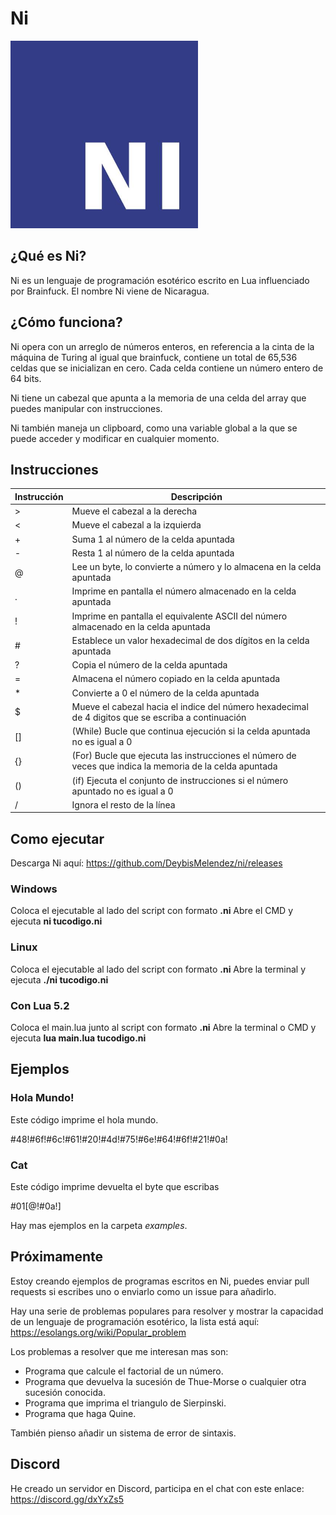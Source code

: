 # Ni

<img src="https://raw.githubusercontent.com/DeybisMelendez/ni/master/logo.jpg" width="300"/>

## ¿Qué es Ni?
Ni es un lenguaje de programación esotérico escrito en Lua influenciado por Brainfuck. El nombre Ni viene de Nicaragua.

## ¿Cómo funciona?

Ni opera con un arreglo de números enteros, en referencia a la cinta de la máquina de Turing al igual que brainfuck, contiene un total de 65,536 celdas que se inicializan en cero. Cada celda contiene un número entero de 64 bits.

Ni tiene un cabezal que apunta a la memoria de una celda del array que puedes manipular con instrucciones.

Ni también maneja un clipboard, como una variable global a la que se puede acceder y modificar en cualquier momento.

## Instrucciones

|Instrucción|Descripción |
|-----------|------------|
|>          |Mueve el cabezal a la derecha |
|<          |Mueve el cabezal a la izquierda|
|+          |Suma 1 al número de la celda apuntada|
|-          |Resta 1 al número de la celda apuntada|
|@          |Lee un byte, lo convierte a número y lo almacena en la celda apuntada|
|.          |Imprime en pantalla el número almacenado en la celda apuntada|
|!          |Imprime en pantalla el equivalente ASCII del número almacenado en la celda apuntada|
|#          |Establece un valor hexadecimal de dos dígitos en la celda apuntada|
|?          |Copia el número de la celda apuntada|
|=          |Almacena el número copiado en la celda apuntada|
|*          |Convierte a 0 el número de la celda apuntada|
|$          |Mueve el cabezal hacia el indice del número hexadecimal de 4 digitos que se escriba a continuación|
|[]         |(While) Bucle que continua ejecución si la celda apuntada no es igual a 0|
|{}         |(For) Bucle que ejecuta las instrucciones el número de veces que indica la memoria de la celda apuntada|
|()         |(if) Ejecuta el conjunto de instrucciones si el número apuntado no es igual a 0|
|/          |Ignora el resto de la línea|

## Como ejecutar

Descarga Ni aquí: https://github.com/DeybisMelendez/ni/releases

### Windows

Coloca el ejecutable al lado del script con formato **.ni**
Abre el CMD y ejecuta **ni tucodigo.ni**

### Linux

Coloca el ejecutable al lado del script con formato **.ni**
Abre la terminal y ejecuta **./ni tucodigo.ni**

### Con Lua 5.2

Coloca el main.lua junto al script con formato **.ni**
Abre la terminal o CMD y ejecuta **lua main.lua tucodigo.ni**

## Ejemplos

### Hola Mundo!

Este código imprime el hola mundo.

#48!#6f!#6c!#61!#20!#4d!#75!#6e!#64!#6f!#21!#0a!

### Cat

Este código imprime devuelta el byte que escribas

#01[@!#0a!]

Hay mas ejemplos en la carpeta *examples*.

## Próximamente

Estoy creando ejemplos de programas escritos en Ni, puedes enviar pull requests si escribes uno o enviarlo como un issue para añadirlo.

Hay una serie de problemas populares para resolver y mostrar la capacidad de un lenguaje de programación esotérico, la lista está aquí: https://esolangs.org/wiki/Popular_problem

Los problemas a resolver que me interesan mas son:

- Programa que calcule el factorial de un número.
- Programa que devuelva la sucesión de Thue-Morse o cualquier otra sucesión conocida.
- Programa que imprima el triangulo de Sierpinski.
- Programa que haga Quine.

También pienso añadir un sistema de error de sintaxis.

## Discord

He creado un servidor en Discord, participa en el chat con este enlace: https://discord.gg/dxYxZs5

